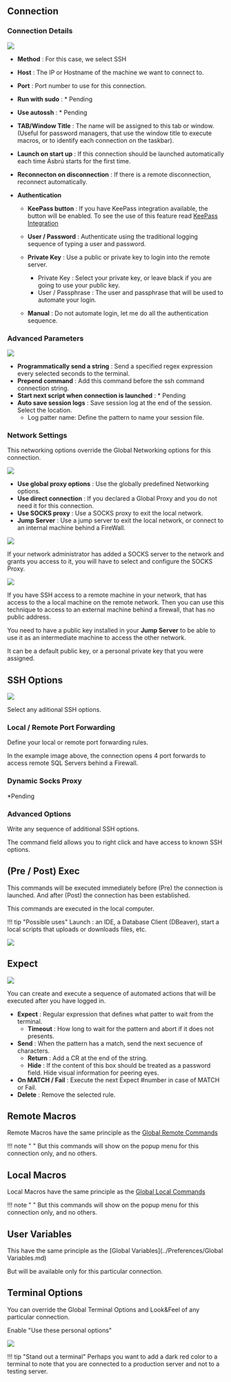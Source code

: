 ## Connection

### Connection Details

![](images/ssh1.png)

+ __Method__ : For this case, we select SSH
+ __Host__ : The IP or Hostname of the machine we want to connect to.
+ __Port__ : Port number to use for this connection.
+ __Run with sudo__ : * Pending
+ __Use autossh__ : * Pending
+ __TAB/Window Title__ : The name will be assigned to this tab or window. (Useful for password managers, that use the window title to execute macros, or to identify each connection on the taskbar).
+ __Launch on start up__ : If this connection should be launched automatically each time Ásbrú starts for the first time.
+ __Reconnecton on disconnection__ : If there is a remote disconnection, reconnect automatically.

+ __Authentication__
    - __KeePass button__ : If you have KeePass integration available, the button will be enabled. To see the use of this feature read [KeePass Integration](../Preferences/KeePassXC.md)

    - __User / Password__ : Authenticate using the traditional logging sequence of typing a user and password.
    - __Private Key__ : Use a public or private key to login into the remote server.
        - Private Key : Select your private key, or leave black if you are going to use your public key.
        - User / Passphrase : The user and passphrase that will be used to automate your login.
    - __Manual__ : Do not automate login, let me do all the authentication sequence.

### Advanced Parameters

![](images/ssh2.png)

+ __Programmatically send a string__ : Send a specified regex expression every selected seconds to the terminal.
+ __Prepend command__ : Add this command before the ssh command connection string.
+ __Start next script when connection is launched__ : * Pending
+ __Auto save session logs__ : Save session log at the end of the session. Select the location.
    - Log patter name: Define the pattern to name your session file.


### Network Settings

This networking options override the Global Networking options for this connection.

![](images/ssh3.png)

+ __Use global proxy options__ : Use the globally predefined Networking options.
+ __Use direct connection__ : If you declared a Global Proxy and you do not need it for this connection.
+ __Use SOCKS proxy__ : Use a SOCKS proxy to exit the local network.
+ __Jump Server__ : Use a jump server to exit the local network, or connect to an internal machine behind a FireWall.

![](images/ssh4.png)

If your network administrator has added a SOCKS server to the network and grants you access to it, you will have to select and configure the SOCKS Proxy.

![](images/ssh5.png)

If you have SSH access to a remote machine in your network, that has access to the a local machine on the remote network. Then you can use this technique to access to an external machine behind a firewall, that has no public address.

You need to have a public key installed in your __Jump Server__  to be able to use it as an intermediate machine to access the other network.

It can be a default public key, or a personal private key that you were assigned.

## SSH Options

![](images/ssh6.png)

Select any aditional SSH options.

### Local / Remote Port Forwarding

Define your local or remote port forwarding rules.

In the example image above, the connection opens 4 port forwards to access remote SQL Servers behind a Firewall.

### Dynamic Socks Proxy

*Pending

### Advanced Options

Write any sequence of additional SSH options.

The command field allows you to right click and have access to known SSH options.

## (Pre / Post) Exec

This commands will be executed immediately before (Pre) the connection is launched. And after (Post) the connection has been established.

This commands are executed in the local computer.

!!! tip "Possible uses"
    Launch : an IDE, a Database Client (DBeaver), start a local scripts that uploads or downloads files, etc.

![](images/ssh9.png)

## Expect

![](images/ssh7.png)

You can create and execute a sequence of automated actions that will be executed after you have logged in.

+ __Expect__ : Regular expression that defines what patter to wait from the terminal.
    - __Timeout__ : How long to wait for the pattern and abort if it does not presents.
+ __Send__ : When the pattern has a match, send the next secuence of characters.
    - __Return__ : Add a CR at the end of the string.
    - __Hide__ : If the content of this box should be treated as a password field. Hide visual information for peering eyes.
+ __On MATCH / Fail__ : Execute the next Expect #number in case of MATCH or Fail.
+ __Delete__ : Remove the selected rule.

## Remote Macros

Remote Macros have the same principle as the [Global Remote Commands](../Preferences/RemoteCommands.md)

!!! note " "
    But this commands will show on the popup menu for this connection only, and no others.

## Local Macros

Local Macros have the same principle as the [Global Local Commands](../Preferences/LocalCommands.md)

!!! note " "
    But this commands will show on the popup menu for this connection only, and no others.

## User Variables

This have the same principle as the [Global Variables](../Preferences/Global Variables.md)

But will be available only for this particular connection.

## Terminal Options

You can override the Global Terminal Options and Look&Feel of any particular connection.

Enable "Use these personal options"

![](images/ssh8.png)

!!! tip "Stand out a terminal"
    Perhaps you want to add a dark red color to a terminal to note that you are connected to a production server and not to a testing server.
